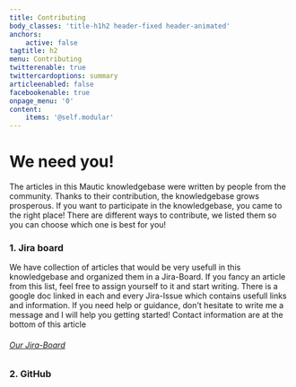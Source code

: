 ```yaml
---
title: Contributing
body_classes: 'title-h1h2 header-fixed header-animated'
anchors:
    active: false
tagtitle: h2
menu: Contributing
twitterenable: true
twittercardoptions: summary
articleenabled: false
facebookenable: true
onpage_menu: '0'
content:
    items: '@self.modular'
---
```


# We need you! 

The articles in this Mautic knowledgebase were written by people from the community. Thanks to their contribution, the knowledgebase grows prosperous. If you want to participate in the knowledgebase, you came to the right place! There are different ways to contribute, we listed them so you can choose which one is best for you!



### 1. Jira board
We have collection of articles that would be very usefull in this knowledgebase and organized them in a Jira-Board. If you fancy an article from this list, feel free to assign yourself to it and start writing. There is a google doc linked in each and every Jira-Issue which contains usefull links and information. If you need help or guidance, don't hesitate to write me a message and I will help you getting started! Contact information are at the bottom of this article

###### [Our Jira-Board](https://mautic.atlassian.net/jira/software/c/projects/TEDU/issues/?filter=allissues)

### 2. GitHub
